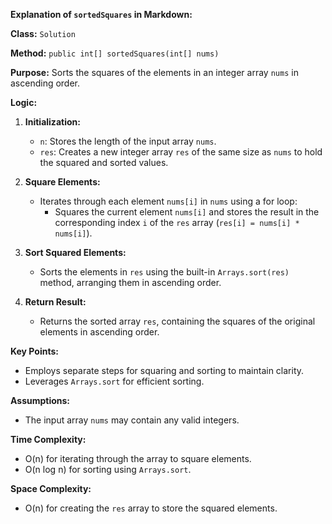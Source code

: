**Explanation of `sortedSquares` in Markdown:**

**Class:** `Solution`

**Method:** `public int[] sortedSquares(int[] nums)`

**Purpose:** Sorts the squares of the elements in an integer array `nums` in ascending order.

**Logic:**

1. **Initialization:**
    - `n`: Stores the length of the input array `nums`.
    - `res`: Creates a new integer array `res` of the same size as `nums` to hold the squared and sorted values.

2. **Square Elements:**
    - Iterates through each element `nums[i]` in `nums` using a for loop:
        - Squares the current element `nums[i]` and stores the result in the corresponding index `i` of the `res` array (`res[i] = nums[i] * nums[i]`).

3. **Sort Squared Elements:**
    - Sorts the elements in `res` using the built-in `Arrays.sort(res)` method, arranging them in ascending order.

4. **Return Result:**
    - Returns the sorted array `res`, containing the squares of the original elements in ascending order.

**Key Points:**

- Employs separate steps for squaring and sorting to maintain clarity.
- Leverages `Arrays.sort` for efficient sorting.

**Assumptions:**

- The input array `nums` may contain any valid integers.

**Time Complexity:**

- O(n) for iterating through the array to square elements.
- O(n log n) for sorting using `Arrays.sort`.

**Space Complexity:**

- O(n) for creating the `res` array to store the squared elements.
